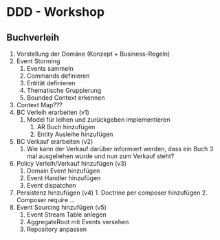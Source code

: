 DDD - Workshop
==============

Buchverleih
-----------

1. Vorstellung der Domäne (Konzept + Business-Regeln)
2. Event Storming
    1. Events sammeln
    2. Commands definieren
    3. Entität definieren
    4. Thematische Gruppierung
    5. Bounded Context erkennen
3. Context Map???
4. BC Verleih erarbeiten (v1)
    1. Model für leihen und zurückgeben implementieren
        1. AR Buch hinzufügen
        2. Entity Ausleihe hinzufügen
5. BC Verkauf erarbeiten (v2)
    1. Wie kann der Verkauf darüber informiert werden, dass ein Buch 3 mal ausgeliehen wurde und nun zum Verkauf steht?
6. Policy Verleih/Verkauf hinzufügen (v3)
    1. Domain Event hinzufügen
    2. Event Handler hinzufügen
    3. Event dispatchen
7. Persistenz hinzufügen (v4)
        1. Doctrine per composer hinzufügen
        2. Composer require …
8. Event Sourcing hinzufügen (v5)
    1. Event Stream Table anlegen
    2. AggregateRoot mit Events versehen
    3. Repository anpassen
